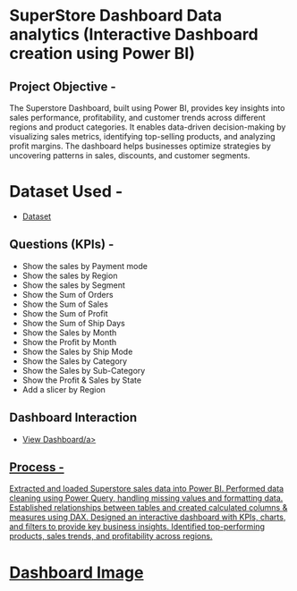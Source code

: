 # SuperStore Dashboard Data analytics (Interactive Dashboard creation using Power BI)
## Project Objective -
The Superstore Dashboard, built using Power BI, provides key insights into sales performance, profitability, and customer trends across different regions and product categories. It enables data-driven decision-making by visualizing sales metrics, identifying top-selling products, and analyzing profit margins. The dashboard helps businesses optimize strategies by uncovering patterns in sales, discounts, and customer segments.

# Dataset Used -
- <a href="https://github.com/nehaS785/SuperStore_Dashboard_PowerBI/blob/main/SuperStore%20Sales%20DataSet.xlsx">Dataset<a>

## Questions  (KPIs) -
- Show the sales by Payment mode
- Show the sales by Region
- Show the sales by Segment
- Show the Sum of Orders
- Show the Sum of Sales
- Show the Sum of Profit
- Show the Sum of Ship Days
- Show the Sales by Month
- Show the Profit by Month
- Show the Sales by Ship Mode
- Show the Sales by Category
- Show the Sales by Sub-Category
- Show the Profit & Sales by State
- Add a slicer by Region

## Dashboard Interaction
- <a href="https://github.com/nehaS785/SuperStore_Dashboard_PowerBI/blob/main/SuperStore%20Project.pbix">View Dashboard/a>

## Process -
Extracted and loaded Superstore sales data into Power BI. Performed data cleaning using Power Query, handling missing values and formatting data. Established relationships between tables and created calculated columns & measures using DAX. Designed an interactive dashboard with KPIs, charts, and filters to provide key business insights. Identified top-performing products, sales trends, and profitability across regions.

# Dashboard Image



